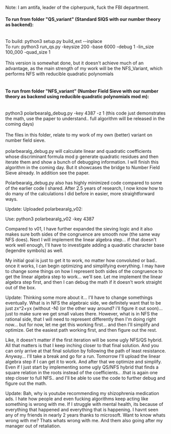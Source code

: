 Note: I am antifa, leader of the cipherpunk, fuck the FBI department. 

#### To run from folder "QS_variant" (Standard SIQS with our number theory as backend):</br></br>
To build: python3 setup.py build_ext --inplace</br>
To run: python3 run_qs.py -keysize 200 -base 6000 -debug 1 -lin_size 100_000 -quad_size 1</br></br>
This version is somewhat done, but it doesn't achieve much of an advantage, as the main strength of my work will be the NFS_Variant, which performs NFS with reducible quadratic polynomials<br><br>
#### To run from folder "NFS_variant" (Number Field Sieve with our number theory as backend using reducible quadratic polynomials mod m):</br></br>
python3 polarbearalg_debug.py -key 4387 -z 1 (this code just demonstrates the math, use the paper to understand.. full algorithm will be released in the coming days)</br></br>
The files in this folder, relate to my work of my own (better) variant on number field sieve.</br></br>
polarbearalg_debug.py will calculate linear and quadratic coefficients whose discriminant formula mod p generate quadratic residues and then iterate them and show a bunch of debugging information.
I will finish this algorithm in the coming day. But it showcases the bridge to Number Field Sieve already. In addition see the paper. 

Polarbearalg_debug.py also has highly minimized code compared to some of the earlier code I shared. After 2.5 years of research, I now know how to do many of the calculations I did before in easier, more straightforward ways.

Update: Uploaded polarbearalg_v02:

Use: python3 polarbearalg_v02 -key 4387

Compared to v01, I have further expanded the sieving logic and it also makes sure both sides of the congruence are smooth now (the same way NFS does).
Next I will implement the linear algebra step... if that doesn't work well enough, I'll have to investigate adding a quadratic character base (legendre symbols) as well. 

My initial goal is just to get it to work, no matter how convoluted or bad.. once it works, I can begin optimizing and simplifying everything. I may have to change some things on how I represent both sides of the congruence to get the linear algebra step to work... we'll see. Let me implement the linear algebra step first, and then I can debug the math if it doesn't work straight out of the box.

Update: Thinking some more about it... I'll have to change somethings eventually. What is in NFS the algebraic side, we definitely want that to be just zx^2+yx (without -N)  (or the other way around? i'll figure it out soon)... just to make sure we get small values there. However, what is in NFS the rational side, that I will need to represent differently then I'm doing right now... but for now, let me get this working first... and then I'll simplify and optimize. Get the easiest path working first, and then figure out the rest. 

Like, it doesn't matter if the first iteration will be some ugly NFS/QS hybrid. All that matters is that I keep inching closer to that final solution. And you can only arrive at that final solution by following the path of least resistance. Anyway... I'll take a break and go for a run. Tomorrow I'll upload the linear algebra step if I can get it to work. And after that we optimize and simplify.
Even if I just start by implementing some ugly QS/NFS hybrid that finds a square relation in the roots instead of the coefficients.. .that is again one step closer to full NFS.. and I'll be able to use the code to further debug and figure out the math.

Update: Bah, why is youtube recommending my shizophrenia medication ads. I hate how people and even fucking algorithms keep acting like something is wrong with me. If I struggle with mental health, its because of everything that happened and everything that is happening. I havnt seen any of my friends in nearly 2 years thanks to microsoft. Want to know whats wrong with me? Thats whats wrong with me. And them also going after my manager out of retaliation.
